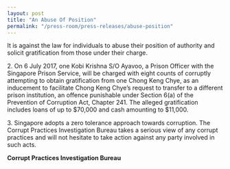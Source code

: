 ```yaml
---
layout: post
title: "An Abuse Of Position"
permalink: "/press-room/press-releases/abuse-position"
---
```

It is against the law for individuals to abuse their position of authority and solicit gratification from those under their charge.

2\.        On 6 July 2017, one Kobi Krishna S/O Ayavoo, a Prison Officer with the Singapore Prison Service, will be charged with eight counts of corruptly attempting to obtain gratification from one Chong Keng Chye, as an inducement to facilitate Chong Keng Chye’s request to transfer to a different prison institution, an offence punishable under Section 6(a) of the Prevention of Corruption Act, Chapter 241. The alleged gratification includes loans of up to $70,000 and cash amounting to $11,000.

3\.        Singapore adopts a zero tolerance approach towards corruption. The Corrupt Practices Investigation Bureau takes a serious view of any corrupt practices and will not hesitate to take action against any party involved in such acts.

**Corrupt Practices Investigation Bureau**
